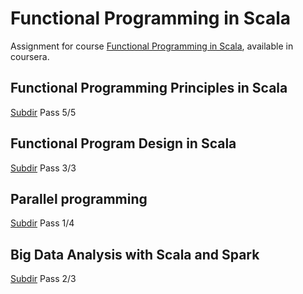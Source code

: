 # Functional Programming in Scala

Assignment for course [Functional Programming in Scala](https://www.coursera.org/specializations/scala?), available in coursera.

## Functional Programming Principles in Scala

[Subdir](https://github.com/hughluo/functional_programming_in_scala/tree/master/functional_programming_principles_in_scala)
Pass 5/5
## Functional Program Design in Scala
[Subdir](https://github.com/hughluo/functional_programming_in_scala/tree/master/functional_program_design_in_scala)
Pass 3/3

## Parallel programming
[Subdir](https://github.com/hughluo/functional_programming_in_scala/tree/master/parallel_programming)
Pass 1/4

## Big Data Analysis with Scala and Spark
[Subdir](https://github.com/hughluo/functional_programming_in_scala/tree/master/big_data_analysis_with_scala_and_spark)
Pass 2/3


